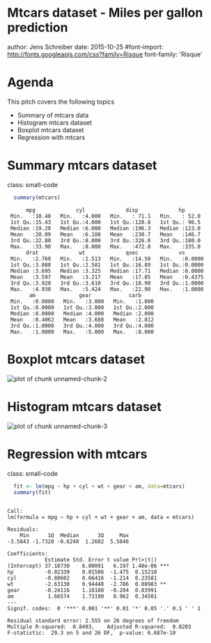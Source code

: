 Mtcars dataset - Miles per gallon prediction
========================================================
author: Jens Schreiber
date: 2015-10-25
#font-import: http://fonts.googleapis.com/css?family=Risque
font-family: 'Risque'
<style>
/* slide titles */
.reveal h3 { 
  font-size: 50px;
  color: blue;
}

.footer {
    color: black; background: #E8E8E8;
    position: fixed; top: 90%;
    text-align:center; width:100%;
}

.small-code pre code {
  font-size: 20px;
}

/* heading for slides with two hashes ## */
.reveal .slides section .slideContent h2 {
   font-size: 20px;
   font-weight: bold;
   color: green;
}
/* ordered and unordered list styles */
.reveal ul, 
.reveal ol {
    font-size: 30px;
    color: red;
    list-style-type: square;
}
</style>


Agenda
========================================================

This pitch covers the following topics

- Summary of mtcars data
- Histogram mtcars dataset
- Boxplot mtcars dataset
- Regression with mtcars


Summary mtcars dataset
========================================================
class: small-code

```r
  summary(mtcars)
```

```
      mpg             cyl             disp             hp       
 Min.   :10.40   Min.   :4.000   Min.   : 71.1   Min.   : 52.0  
 1st Qu.:15.43   1st Qu.:4.000   1st Qu.:120.8   1st Qu.: 96.5  
 Median :19.20   Median :6.000   Median :196.3   Median :123.0  
 Mean   :20.09   Mean   :6.188   Mean   :230.7   Mean   :146.7  
 3rd Qu.:22.80   3rd Qu.:8.000   3rd Qu.:326.0   3rd Qu.:180.0  
 Max.   :33.90   Max.   :8.000   Max.   :472.0   Max.   :335.0  
      drat             wt             qsec             vs        
 Min.   :2.760   Min.   :1.513   Min.   :14.50   Min.   :0.0000  
 1st Qu.:3.080   1st Qu.:2.581   1st Qu.:16.89   1st Qu.:0.0000  
 Median :3.695   Median :3.325   Median :17.71   Median :0.0000  
 Mean   :3.597   Mean   :3.217   Mean   :17.85   Mean   :0.4375  
 3rd Qu.:3.920   3rd Qu.:3.610   3rd Qu.:18.90   3rd Qu.:1.0000  
 Max.   :4.930   Max.   :5.424   Max.   :22.90   Max.   :1.0000  
       am              gear            carb      
 Min.   :0.0000   Min.   :3.000   Min.   :1.000  
 1st Qu.:0.0000   1st Qu.:3.000   1st Qu.:2.000  
 Median :0.0000   Median :4.000   Median :2.000  
 Mean   :0.4062   Mean   :3.688   Mean   :2.812  
 3rd Qu.:1.0000   3rd Qu.:4.000   3rd Qu.:4.000  
 Max.   :1.0000   Max.   :5.000   Max.   :8.000  
```

Boxplot mtcars dataset
========================================================

![plot of chunk unnamed-chunk-2](presentation-figure/unnamed-chunk-2-1.png) 

Histogram mtcars dataset
========================================================
![plot of chunk unnamed-chunk-3](presentation-figure/unnamed-chunk-3-1.png) 

Regression with mtcars
========================================================
class: small-code


```r
  fit <- lm(mpg ~ hp + cyl + wt + gear + am, data=mtcars)
  summary(fit)
```

```

Call:
lm(formula = mpg ~ hp + cyl + wt + gear + am, data = mtcars)

Residuals:
    Min      1Q  Median      3Q     Max 
-3.5843 -1.7328 -0.6248  1.2602  5.5846 

Coefficients:
            Estimate Std. Error t value Pr(>|t|)    
(Intercept) 37.18730    6.00091   6.197 1.48e-06 ***
hp          -0.02339    0.01586  -1.475  0.15218    
cyl         -0.80602    0.66416  -1.214  0.23581    
wt          -2.63130    0.94448  -2.786  0.00983 ** 
gear        -0.24116    1.18188  -0.204  0.83991    
am           1.66574    1.73190   0.962  0.34501    
---
Signif. codes:  0 '***' 0.001 '**' 0.01 '*' 0.05 '.' 0.1 ' ' 1

Residual standard error: 2.555 on 26 degrees of freedom
Multiple R-squared:  0.8493,	Adjusted R-squared:  0.8203 
F-statistic:  29.3 on 5 and 26 DF,  p-value: 6.687e-10
```
